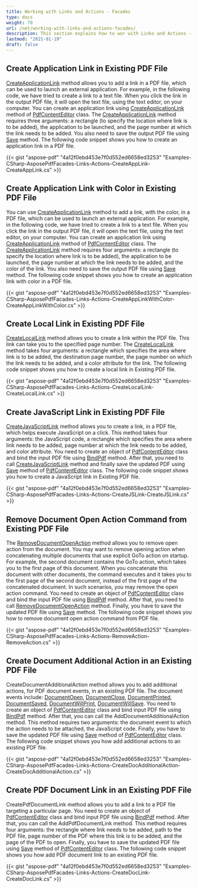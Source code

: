 ```yaml
---
title: Working with Links and Actions - Facades
type: docs
weight: 70
url: /net/working-with-links-and-actions-facades/
description: This section explains how to wor with Links and Actions - Facades using PdfContentEditor Class.
lastmod: "2021-01-19"
draft: false
---
```


## Create Application Link in Existing PDF File

[CreateApplicationLink](https://apireference.aspose.com/pdf/net/aspose.pdf.facades.pdfcontenteditor/createapplicationlink/methods/1) method allows you to add a link in a PDF file, which can be used to launch an external application. For example, in the following code, we have tried to create a link to a text file. When you click the link in the output PDF file, it will open the text file, using the text editor, on your computer. You can create an application link using [CreateApplicationLink](https://apireference.aspose.com/pdf/net/aspose.pdf.facades.pdfcontenteditor/createapplicationlink/methods/1) method of [PdfContentEditor](https://apireference.aspose.com/pdf/net/aspose.pdf.facades/pdfcontenteditor) class. The [CreateApplicationLink](https://apireference.aspose.com/pdf/net/aspose.pdf.facades.pdfcontenteditor/createapplicationlink/methods/1) method requires three arguments: a rectangle (to specify the location where link is to be added), the application to be launched, and the page number at which the link needs to be added. You also need to save the output PDF file using [Save](https://apireference.aspose.com/pdf/net/aspose.pdf/document/methods/save) method. The following code snippet shows you how to create an application link in a PDF file.



{{< gist "aspose-pdf" "4a12f0ebd453e7f0d552ed6658ed3253" "Examples-CSharp-AsposePdfFacades-Links-Actions-CreateAppLink-CreateAppLink.cs" >}}

## Create Application Link with Color in Existing PDF File

You can use [CreateApplicationLink](https://apireference.aspose.com/pdf/net/aspose.pdf.facades.pdfcontenteditor/createapplicationlink/methods/1) method to add a link, with the color, in a PDF file, which can be used to launch an external application. For example, in the following code, we have tried to create a link to a text file. When you click the link in the output PDF file, it will open the text file, using the text editor, on your computer. You can create an application link using [CreateApplicationLink](https://apireference.aspose.com/pdf/net/aspose.pdf.facades.pdfcontenteditor/createapplicationlink/methods/1) method of [PdfContentEditor](https://apireference.aspose.com/pdf/net/aspose.pdf.facades/pdfcontenteditor) class. The [CreateApplicationLink](https://apireference.aspose.com/pdf/net/aspose.pdf.facades.pdfcontenteditor/createapplicationlink/methods/1) method requires four arguments: a rectangle (to specify the location where link is to be added), the application to be launched, the page number at which the link needs to be added, and the color of the link. You also need to save the output PDF file using [Save](https://apireference.aspose.com/pdf/net/aspose.pdf/document/methods/save) method. The following code snippet shows you how to create an application link with color in a PDF file.



{{< gist "aspose-pdf" "4a12f0ebd453e7f0d552ed6658ed3253" "Examples-CSharp-AsposePdfFacades-Links-Actions-CreateAppLinkWithColor-CreateAppLinkWithColor.cs" >}}

## Create Local Link in Existing PDF File

[CreateLocalLink](https://apireference.aspose.com/pdf/net/aspose.pdf.facades/pdfcontenteditor/methods/createlocallink/index) method allows you to create a link within the PDF file. This link can take you to the specified page number. The [CreateLocalLink](https://apireference.aspose.com/pdf/net/aspose.pdf.facades/pdfcontenteditor/methods/createlocallink/index) method takes four arguments: a rectangle which specifies the area where link is to be added, the destination page number, the page number on which the link needs to be added, and a color attribute for the link. The following code snippet shows you how to create a local link in Existing PDF file.



{{< gist "aspose-pdf" "4a12f0ebd453e7f0d552ed6658ed3253" "Examples-CSharp-AsposePdfFacades-Links-Actions-CreateLocalLink-CreateLocalLink.cs" >}}

## Create JavaScript Link in Existing PDF File

[CreateJavaScriptLink](https://apireference.aspose.com/pdf/net/aspose.pdf.facades/pdfcontenteditor/methods/createjavascriptlink) method allows you to create a link, in a PDF file, which helps execute JavaScript on a click. This method takes four arguments: the JavaScript code, a rectangle which specifies the area where link needs to be added, page number at which the link needs to be added, and color attribute. 
You need to create an object of [PdfContentEditor](https://apireference.aspose.com/pdf/net/aspose.pdf.facades/pdfcontenteditor) class and bind the input PDF file using [BindPdf](https://apireference.aspose.com/pdf/net/aspose.pdf.facades.facade/bindpdf/methods/3) method. After that, you need to call [CreateJavaScriptLink](https://apireference.aspose.com/pdf/net/aspose.pdf.facades/pdfcontenteditor/methods/createjavascriptlink) method and finally save the updated PDF using [Save](https://apireference.aspose.com/pdf/net/aspose.pdf/document/methods/save) method of [PdfContentEditor](https://apireference.aspose.com/pdf/net/aspose.pdf.facades/pdfcontenteditor) class. The following code snippet shows you how to create a JavaScript link in Existing PDF file.



{{< gist "aspose-pdf" "4a12f0ebd453e7f0d552ed6658ed3253" "Examples-CSharp-AsposePdfFacades-Links-Actions-CreateJSLink-CreateJSLink.cs" >}}

## Remove Document Open Action Command from Existing PDF File

The [RemoveDocumentOpenAction](https://apireference.aspose.com/pdf/net/aspose.pdf.facades/pdfcontenteditor/methods/removedocumentopenaction) method allows you to remove open action from the document. You may want to remove opening action when concatenating multiple documents that use explicit GoTo action on startup. For example, the second document contains the GoTo action, which takes you to the first page of this document. When you concatenate this document with other documents, the command executes and it takes you to the first page of the second document, instead of the first page of the concatenated document. In such scenarios, you may remove the open action command. 
You need to create an object of [PdfContentEditor](https://apireference.aspose.com/pdf/net/aspose.pdf.facades/pdfcontenteditor) class and bind the input PDF file using [BindPdf](https://apireference.aspose.com/pdf/net/aspose.pdf.facades.facade/bindpdf/methods/3) method. After that, you need to call [RemoveDocumentOpenAction](https://apireference.aspose.com/pdf/net/aspose.pdf.facades/pdfcontenteditor/methods/removedocumentopenaction) method. Finally, you have to save the updated PDF file using [Save](https://apireference.aspose.com/pdf/net/aspose.pdf/document/methods/save) method. The following code snippet shows you how to remove document open action command from PDF file.



{{< gist "aspose-pdf" "4a12f0ebd453e7f0d552ed6658ed3253" "Examples-CSharp-AsposePdfFacades-Links-Actions-RemoveAction-RemoveAction.cs" >}}

## Create Document Additional Action in an Existing PDF File

CreateDocumentAdditionalAction method allows you to add additional actions, for PDF document events, in an existing PDF file. The document events include: [DocumentOpen](https://apireference.aspose.com/pdf/net/aspose.pdf.facades/pdfcontenteditor/fields/documentopen), [DocumentClose](https://apireference.aspose.com/pdf/net/aspose.pdf.facades/pdfcontenteditor/fields/documentclose), [DocumentPrinted](https://apireference.aspose.com/pdf/net/aspose.pdf.facades/pdfcontenteditor/fields/documentprinted), [DocumentSaved](https://apireference.aspose.com/pdf/net/aspose.pdf.facades/pdfcontenteditor/fields/documentsaved), [DocumentWillPrint](https://apireference.aspose.com/pdf/net/aspose.pdf.facades/pdfcontenteditor/fields/documentwillprint), [DocumentWillSave](https://apireference.aspose.com/pdf/net/aspose.pdf.facades/pdfcontenteditor/fields/documentwillsave). 
You need to create an object of [PdfContentEditor](https://apireference.aspose.com/pdf/net/aspose.pdf.facades/pdfcontenteditor) class and bind input PDF file using [BindPdf](https://apireference.aspose.com/pdf/net/aspose.pdf.facades.facade/bindpdf/methods/3) method. After that, you can call the AddDocumentAdditionalAction method. This method requires two arguments: the document event to which the action needs to be attached, the JavaScript code. Finally, you have to save the updated PDF file using [Save](https://apireference.aspose.com/pdf/net/aspose.pdf/document/methods/save) method of [PdfContentEditor](https://apireference.aspose.com/pdf/net/aspose.pdf.facades/pdfcontenteditor) class. The following code snippet shows you how add additional actions to an existing PDF file.



{{< gist "aspose-pdf" "4a12f0ebd453e7f0d552ed6658ed3253" "Examples-CSharp-AsposePdfFacades-Links-Actions-CreateDocAdditionalAction-CreateDocAdditionalAction.cs" >}}

## Create PDF Document Link in an Existing PDF File

CreatePdfDocumentLink method allows you to add a link to a PDF file targeting a particular page. You need to create an object of [PdfContentEditor](https://apireference.aspose.com/pdf/net/aspose.pdf.facades/pdfcontenteditor) class and bind input PDF file using [BindPdf](https://apireference.aspose.com/pdf/net/aspose.pdf.facades.facade/bindpdf/methods/3) method. After that, you can call the AddPdfDocumentLink method. This method requires four arguments: the rectangle where link needs to be added, path to the PDF file, page number of the PDF where this link is to be added, and the page of the PDF to open. Finally, you have to save the updated PDF file using [Save](https://apireference.aspose.com/pdf/net/aspose.pdf/document/methods/save) method of [PdfContentEditor](https://apireference.aspose.com/pdf/net/aspose.pdf.facades/pdfcontenteditor) class. The following code snippet shows you how add PDF document link to an existing PDF file.



{{< gist "aspose-pdf" "4a12f0ebd453e7f0d552ed6658ed3253" "Examples-CSharp-AsposePdfFacades-Links-Actions-CreateDocLink-CreateDocLink.cs" >}}

